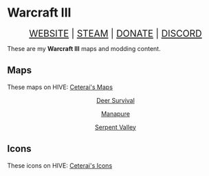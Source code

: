 # Warcraft III

<div align="center" style="font-size: 150%;">
<a class="ct_button" href="https://ceterai.github.io/Workshop/Warcraft">WEBSITE</a> | <a class="ct_button" href="https://steamcommunity.com/id/ceterai/myworkshopfiles/?appid=270010">STEAM</a> | <a class="ct_button" href="https://buymeacoffee.com/ceterai">DONATE</a> | <a class="ct_button" href="https://discord.gg/gGEwZ5vbgr">DISCORD</a>
</div>

These are my **Warcraft III** maps and modding content.

## Maps

These maps on HIVE: [Ceterai's Maps](https://www.hiveworkshop.com/repositories/maps.564/?author=Ceterai)

<div align="center">
<a href="https://www.hiveworkshop.com/threads/deer-survival.329297/" class="ct_card" style="background-image: url(https://www.hiveworkshop.com/data/ratory-images/209/209178-8fbbb522e1d72b112e08974778e88042.jpg); height: 200px;"><p>Deer Survival</p></a>
<a href="https://www.hiveworkshop.com/threads/secret-valley-manapure.332094/" class="ct_card" style="background-image: url(https://www.hiveworkshop.com/data/ratory-images/189/189669-fdb3cdeb65f341239d71800113cafc8e.jpg); height: 200px;"><p>Manapure</p></a>
<a href="https://www.hiveworkshop.com/threads/serpent-valley.332659/" class="ct_card" style="background-image: url(https://www.hiveworkshop.com/data/ratory-images/192/192023-e7ccd6e1d35e4a8b2ba2391558f13e70.jpg); height: 200px;"><p>Serpent Valley</p></a>
</div>

## Icons

These icons on HIVE: [Ceterai's Icons](https://www.hiveworkshop.com/repositories/icons.541/?author=Ceterai)

<div align="center">
<a href="https://www.hiveworkshop.com/threads/strangerwise-book-of-stranger-knowledge.356329/" class="ct_card" style="background-image: url(https://www.hiveworkshop.com/data/ratory-images/294/294255-9558203b042204d1a12cf980a362d60c.gif); width: 64px; height: 64px; border-radius: 1px;"></a>
<a href="https://www.hiveworkshop.com/threads/festive-heart.352008/" class="ct_card" style="background-image: url(https://www.hiveworkshop.com/data/ratory-images/272/272447-f16b01299fff3614aeeca93616a42618.gif); width: 64px; height: 64px; border-radius: 1px;"></a>
<a href="https://www.hiveworkshop.com/threads/ceterais-set.351976/" class="ct_card" style="background-image: url(https://www.hiveworkshop.com/data/ratory-images/272/272278-f4f8548e31ba4156676ae7d4478b3553.gif); width: 64px; height: 64px; border-radius: 1px;"></a>
<a href="https://www.hiveworkshop.com/threads/festive-amulet.337142/" class="ct_card" style="background-image: url(https://www.hiveworkshop.com/data/ratory-images/209/209335-a577b46d90f3a629b319196293eed21a.gif); width: 64px; height: 64px; border-radius: 1px;"></a>
<a href="https://www.hiveworkshop.com/threads/spectral-deer-abilities.337106/" class="ct_card" style="background-image: url(https://www.hiveworkshop.com/data/ratory-images/209/209162-e52c70c61af77774d2522b9c27351849_tn.jpg); width: 64px; height: 64px; border-radius: 1px;"></a>
<a href="https://www.hiveworkshop.com/threads/lord-of-darkness.336419/" class="ct_card" style="background-image: url(https://www.hiveworkshop.com/data/ratory-images/207/207020-500c1160087206b2ed497a73391146bf.png); width: 64px; height: 64px; border-radius: 1px;"></a>
<a href="https://www.hiveworkshop.com/threads/glowing-mushrooms.333022/" class="ct_card" style="background-image: url(https://www.hiveworkshop.com/data/ratory-images/192/192340-a328e5aa588fb6251cf0596d39055cd6.gif); width: 64px; height: 64px; border-radius: 1px;"></a>
<a href="https://www.hiveworkshop.com/threads/spring-flower.332457/" class="ct_card" style="background-image: url(https://www.hiveworkshop.com/data/ratory-images/190/190728-fce53d92f70d77125568fdefdd8bda20.gif); width: 64px; height: 64px; border-radius: 1px;"></a>
<a href="https://www.hiveworkshop.com/threads/five-petal-flower.332456/" class="ct_card" style="background-image: url(https://www.hiveworkshop.com/data/ratory-images/190/190698-cf9dc615e077866f244179f187699de6.gif); width: 64px; height: 64px; border-radius: 1px;"></a>
<a href="https://www.hiveworkshop.com/threads/grass.332455/" class="ct_card" style="background-image: url(https://www.hiveworkshop.com/data/ratory-images/190/190711-090120c469425b351619b601c6e3d43f.gif); width: 64px; height: 64px; border-radius: 1px;"></a>
<a href="https://www.hiveworkshop.com/threads/deadly-mushrooms.332454/" class="ct_card" style="background-image: url(https://www.hiveworkshop.com/data/ratory-images/190/190701-cce59d5c2787e0a8b04eeacb15389cac.gif); width: 64px; height: 64px; border-radius: 1px;"></a>
<a href="https://www.hiveworkshop.com/threads/goblin-tower.332439/" class="ct_card" style="background-image: url(https://www.hiveworkshop.com/data/ratory-images/271/271903-833409851cdba1c2d231151400960ccc.gif); width: 64px; height: 64px; border-radius: 1px;"></a>
<a href="https://www.hiveworkshop.com/threads/the-turtle-lair.332151/" class="ct_card" style="background-image: url(https://www.hiveworkshop.com/data/ratory-images/189/189902-e95637f6fb93825268a51a51ccc51a8d.gif); width: 64px; height: 64px; border-radius: 1px;"></a>
<a href="https://www.hiveworkshop.com/threads/the-revenant-masquerade.332150/" class="ct_card" style="background-image: url(https://www.hiveworkshop.com/data/ratory-images/189/189949-e6d165f9fcbd45ce206d4d3599c4eff2.gif); width: 64px; height: 64px; border-radius: 1px;"></a>
<a href="https://www.hiveworkshop.com/threads/the-revenant-covenant.332147/" class="ct_card" style="background-image: url(https://www.hiveworkshop.com/data/ratory-images/189/189948-f3d54ee96338461b9f0730fd4e7bd6c5.gif); width: 64px; height: 64px; border-radius: 1px;"></a>
<a href="https://www.hiveworkshop.com/threads/daelbarun-the-guardian.332098/" class="ct_card" style="background-image: url(https://www.hiveworkshop.com/data/ratory-images/207/207085-3a97997f4caa5d3af047dca8a2624ed0.png); width: 64px; height: 64px; border-radius: 1px;"></a>
<a href="https://www.hiveworkshop.com/threads/eye-of-vertex.332097/" class="ct_card" style="background-image: url(https://www.hiveworkshop.com/data/ratory-images/271/271877-e65b56f611a82527081cf72b99f6eea6.gif); width: 64px; height: 64px; border-radius: 1px;"></a>
<a href="https://www.hiveworkshop.com/threads/the-difference.332096/" class="ct_card" style="background-image: url(https://www.hiveworkshop.com/data/ratory-images/271/271838-10fda327a142f81cabad4777850086f7.gif); width: 64px; height: 64px; border-radius: 1px;"></a>
<a href="https://www.hiveworkshop.com/threads/btnfountainofmagic.332095/" class="ct_card" style="background-image: url(https://www.hiveworkshop.com/data/ratory-images/189/189671-9a283f9c19e4d39fa06e5a62a9d53d2b.png); width: 64px; height: 64px; border-radius: 1px;"></a>
<a href="https://www.hiveworkshop.com/threads/ceter-eye.329431/" class="ct_card" style="background-image: url(https://www.hiveworkshop.com/data/ratory-images/272/272535-3b6bb9c0bb5d09d871b1a827b00c5503.gif); width: 64px; height: 64px; border-radius: 1px;"></a>
<a href="https://www.hiveworkshop.com/threads/butcher.326868/" class="ct_card" style="background-image: url(https://www.hiveworkshop.com/data/ratory-images/272/272694-28aa8229b42ae7b750d561a7951a5338.gif); width: 64px; height: 64px; border-radius: 1px;"></a>
<a href="https://www.hiveworkshop.com/threads/btnfrosttouch.320001/" class="ct_card" style="background-image: url(https://www.hiveworkshop.com/data/ratory-images/167/167933-7676ca1707f1cb1b10b656bf5fb5bcd0.png); width: 64px; height: 64px; border-radius: 1px;"></a>
<a href="https://www.hiveworkshop.com/threads/btnfetteringcold.319999/" class="ct_card" style="background-image: url(https://www.hiveworkshop.com/data/ratory-images/167/167929-78571fd4146ded799a46a1095ca18456.png); width: 64px; height: 64px; border-radius: 1px;"></a>
<a href="https://www.hiveworkshop.com/threads/btnfrostwitcher.319998/" class="ct_card" style="background-image: url(https://www.hiveworkshop.com/data/ratory-images/167/167926-b04b57793086b90841854a338dd7ca74.png); width: 64px; height: 64px; border-radius: 1px;"></a>
<a href="https://www.hiveworkshop.com/threads/btnravagerbattleship.319502/" class="ct_card" style="background-image: url(https://www.hiveworkshop.com/data/ratory-images/167/167263-07ef07228a64074bdde77e34c72fcb24.png); width: 64px; height: 64px; border-radius: 1px;"></a>
<a href="https://www.hiveworkshop.com/threads/unholy-range-upgrade.318856/" class="ct_card" style="background-image: url(https://www.hiveworkshop.com/data/ratory-images/272/272873-b23bb797dfbd5781388a6c24f479faf8.gif); width: 64px; height: 64px; border-radius: 1px;"></a>
<a href="https://www.hiveworkshop.com/threads/orc-taming-pack.317937/" class="ct_card" style="background-image: url(https://www.hiveworkshop.com/data/ratory-images/163/163513-0fa3e84efd4c0602b573ed863342519f_tn.jpg); width: 64px; height: 64px; border-radius: 1px;"></a>
<a href="https://www.hiveworkshop.com/threads/orc-amulet-variations.314061/" class="ct_card" style="background-image: url(https://www.hiveworkshop.com/data/ratory-images/156/156607-5f775c143dd82c8eb6bb52a4badfcc95.jpg); width: 64px; height: 64px; border-radius: 1px;"></a>
<a href="https://www.hiveworkshop.com/threads/magic-staff-variations.313290/" class="ct_card" style="background-image: url(https://www.hiveworkshop.com/data/ratory-images/154/154992-0fb024ca1eaf9f9d128e9bd4b5b98123_tn.jpg); width: 64px; height: 64px; border-radius: 1px;"></a>
<a href="https://www.hiveworkshop.com/threads/horde-themed-items.312322/" class="ct_card" style="background-image: url(https://www.hiveworkshop.com/data/ratory-images/152/152464-1ac6bb5d1b4157906f4f14b6a4b4cf79_tn.jpg); width: 64px; height: 64px; border-radius: 1px;"></a>
<a href="https://www.hiveworkshop.com/threads/roc-catapult.311674/" class="ct_card" style="background-image: url(https://www.hiveworkshop.com/data/ratory-images/274/274096-a89415876030d3c8fd452642a9f884a5.gif); width: 64px; height: 64px; border-radius: 1px;"></a>
</div>
